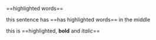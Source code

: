 ==highlighted words==

this sentence has ==has highlighted words== in the middle

this is ==highlighted, **bold** and *italic*==
